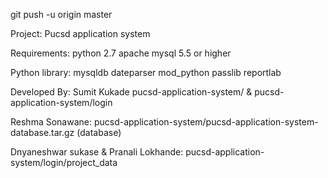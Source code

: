 git push -u origin master

Project:
  Pucsd application system

Requirements:
  python 2.7
  apache
  mysql 5.5 or higher

Python library:
  mysqldb
  dateparser
  mod_python
  passlib
  reportlab


Developed By:
  Sumit Kukade
    pucsd-application-system/ &
    pucsd-application-system/login
  
  Reshma Sonawane:
    pucsd-application-system/pucsd-application-system-database.tar.gz (database)
  
  Dnyaneshwar sukase & Pranali Lokhande:
    pucsd-application-system/login/project_data
    
